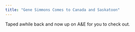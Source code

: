 ```yaml
---
title: "Gene Simmons Comes to Canada and Saskatoon"
---
```

<p>Taped awhile back and now up on A&amp;E for you to check out.</p>
